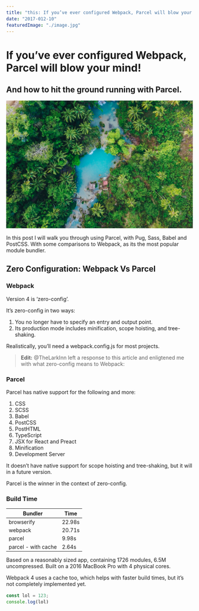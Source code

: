```yaml
---
title: "this: If you’ve ever configured Webpack, Parcel will blow your mind!"
date: "2017-012-10"
featuredImage: "./image.jpg"
---
```

# If you’ve ever configured Webpack, Parcel will blow your mind!
## And how to hit the ground running with Parcel.

![salted duck eggs](./image2.jpg)

In this post I will walk you through using Parcel, with Pug, Sass, Babel and PostCSS. With some comparisons to Webpack, as its the most popular module bundler.
## Zero Configuration: Webpack Vs Parcel
### Webpack

Version 4 is ‘zero-config’.

It’s zero-config in two ways:
1. You no longer have to specify an entry and output point.
2. Its production mode includes minification, scope hoisting, and tree-shaking.

Realistically, you’ll need a webpack.config.js for most projects.

> **Edit:** @TheLarkInn left a response to this article and enligtened me with what zero-config means to Webpack:

### Parcel

Parcel has native support for the following and more:

1. CSS
2. SCSS
3. Babel
4. PostCSS
5. PostHTML
6. TypeScript
7. JSX for React and Preact
8. Minification
9. Development Server

It doesn’t have native support for scope hoisting and tree-shaking, but it will in a future version.

Parcel is the winner in the context of zero-config.

### Build Time

|       Bundler        |  Time  |
|----------------------|--------|
| browserify           | 22.98s |
| webpack              | 20.71s |
| parcel               | 9.98s  |
| parcel - with cache  | 2.64s  |

Based on a reasonably sized app, containing 1726 modules, 6.5M uncompressed. Built on a 2016 MacBook Pro with 4 physical cores.

Webpack 4 uses a cache too, which helps with faster build times, but it’s not completely implemented yet.

```javascript
const lol = 123;
console.log(lol)
```